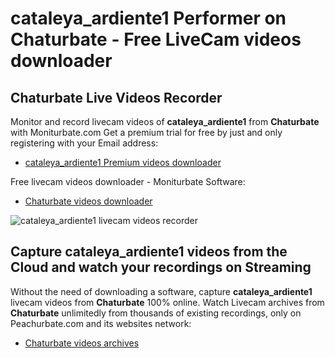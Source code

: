 # cataleya_ardiente1 Performer on Chaturbate - Free LiveCam videos downloader

## Chaturbate Live Videos Recorder

Monitor and record livecam videos of **cataleya_ardiente1** from **Chaturbate** with Moniturbate.com
Get a premium trial for free by just and only registering with your Email address:
* [cataleya_ardiente1 Premium videos downloader](https://moniturbate.com/request-demo-licence-key.html)

Free livecam videos downloader - Moniturbate Software:
* [Chaturbate videos downloader](https://moniturbate.com/moniturbate-download-software.html)

![cataleya_ardiente1 livecam videos recorder](https://peachurnet.com/templates/moniturbate-software.png)


## Capture cataleya_ardiente1 videos from the Cloud and watch your recordings on Streaming

Without the need of downloading a software, capture **cataleya_ardiente1** livecam videos from **Chaturbate** 100% online.
Watch Livecam archives from **Chaturbate** unlimitedly from thousands of existing recordings, only on Peachurbate.com and its websites network:
* [Chaturbate videos archives](https://peachurnet.com/)
